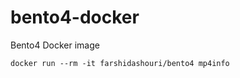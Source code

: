 # bento4-docker
Bento4 Docker image
```console
docker run --rm -it farshidashouri/bento4 mp4info
```
